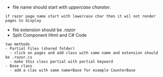- file name should start with *uppercase charater*.
```
if razor page name start with lowercase char then it wil not render pages to display
```
- file extension should be *.razor*
- Split Component Html and C# Code
```
two methods
- Partial Files (shared folder)
  - click on pages and add class with same name and extension should be .razor.cs
  - make this class partial with partial keyword
- Base class
  - add a clas with same name+Base for example CounterBase
```
